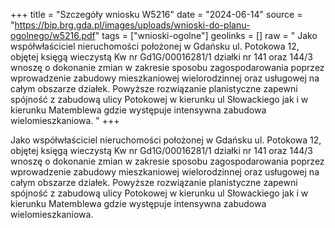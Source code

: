 +++
title = "Szczegóły wniosku W5216"
date = "2024-06-14"
source = "https://bip.brg.gda.pl/images/uploads/wnioski-do-planu-ogolnego/w5216.pdf"
tags = ["wnioski-ogolne"]
geolinks = []
raw = " Jako współwłaściciel nieruchomości położonej w Gdańsku ul. Potokowa 12, objętej księgą wieczystą Kw nr Gd1G/00016281/1 działki nr 141 oraz 144/3 wnoszę o dokonanie zmian w zakresie sposobu zagospodarowania poprzez wprowadzenie zabudowy mieszkaniowej wielorodzinnej oraz usługowej na całym obszarze działek. Powyższe rozwiązanie planistyczne zapewni spójność z zabudową ulicy Potokowej w kierunku ul Słowackiego jak i w kierunku Matemblewa gdzie występuje intensywna zabudowa wielomieszkaniowa. "
+++

 Jako współwłaściciel nieruchomości położonej w Gdańsku ul. Potokowa 12, objętej księgą wieczystą Kw
nr Gd1G/00016281/1 działki nr 141 oraz 144/3 wnoszę o dokonanie zmian w zakresie sposobu
zagospodarowania poprzez wprowadzenie zabudowy mieszkaniowej wielorodzinnej oraz usługowej na całym
obszarze działek. Powyższe rozwiązanie planistyczne zapewni spójność z zabudową ulicy Potokowej w
kierunku ul Słowackiego jak i w kierunku Matemblewa gdzie występuje intensywna zabudowa
wielomieszkaniowa.




